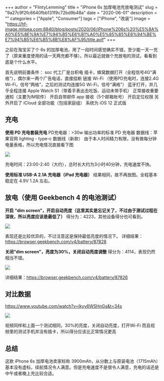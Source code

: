 +++
author = "FlintyLemming"
title = "iPhone 6s 加厚电池充放电测试"
slug = "9a27c9f2fc6640fbb131f9c72bd9b48a"
date = "2020-06-01"
description = ""
categories = ["Apple", "Consumer"]
tags = ["iPhone", "改装"]
image = "https://hf-image.mitsea.com:8840/blog/posts/2020/06/iPhone%206s%20%E5%8A%A0%E5%8E%9A%E7%94%B5%E6%B1%A0%E5%85%85%E6%94%BE%E7%94%B5%E6%B5%8B%E8%AF%95/title.avif"
+++

之前在淘宝买了个 6s 的加厚电池，用了一段时间感觉确实不错，至少能一天一充了（原来重度使用的话一天两充都不够）。所以最近就做个充放电的测试，看看到底是个什么水平。

首先说明前置条件：
soc 代工厂是台积电
插卡，蜂窝数据打开（全程信号4G“满格”），偶尔来一两个广告电话，直接挂断
链接 Wi-Fi （使用PD充电时，连接2.4G Wi-Fi，信号“两格”，之后的测试均连接5G Wi-Fi，信号“满格”）
蓝牙打开，并几乎全程连接 Apple Watch S1（带着手表出去吃饭、运动未带手机）
正常接收重要通知（主要为IM软件）
开启自带邮件 app 接收（5个邮箱账号）
开启定位权限
另外开启了 iCloud 全部功能（包括家庭组）
系统为 iOS 12 正式版

## 充电
**使用 PD 充电套装充电**
PD充电器：>30w 输出功率的标准 PD 充电器
数据线：苹果官网 lighting - type-c 数据线（新款）
由于本人时间精力有限，没有做每分钟电量表格，所以充电情况直接看下图

![](https://hf-image.mitsea.com:8840/blog/posts/2020/06/iPhone%206s%20%E5%8A%A0%E5%8E%9A%E7%94%B5%E6%B1%A0%E5%85%85%E6%94%BE%E7%94%B5%E6%B5%8B%E8%AF%95/1.avif)

充电时间：23:00-2:40（大约），总时长大约为3小时40分钟，充电速度不快。

**使用标准 USB-A 2.1A 充电器（iPad 充电器）**
结果相同，故不再放图。全程基本稳定在 4.9V 1.2A 左右。


## 放电（使用 Geekbench 4 的电池测试）
**开启 “dim screen”，开启自动亮度（这里其实是忘记关了，不过由于测试过程在深夜，所以亮度应该是最低了）**
得分为：4223，其他设备得分也可看到。

![](https://hf-image.mitsea.com:8840/blog/posts/2020/06/iPhone%206s%20%E5%8A%A0%E5%8E%9A%E7%94%B5%E6%B1%A0%E5%85%85%E6%94%BE%E7%94%B5%E6%B5%8B%E8%AF%95/2.avif)

表现还是比较优异的，不过注意这是保持最低亮度的情况下。
详细结果：https://browser.geekbench.com/v4/battery/87828

**关闭“dim screen”，亮度为30%，关闭自动亮度调整**
得分为：4114，表现仍然相当不错。

![](https://hf-image.mitsea.com:8840/blog/posts/2020/06/iPhone%206s%20%E5%8A%A0%E5%8E%9A%E7%94%B5%E6%B1%A0%E5%85%85%E6%94%BE%E7%94%B5%E6%B5%8B%E8%AF%95/3.avif)

详细结果：https://browser.geekbench.com/v4/battery/87826

## 对比数据
https://www.youtube.com/watch?v=lkyy6WSHnGs&t=34s

![](https://hf-image.mitsea.com:8840/blog/posts/2020/06/iPhone%206s%20%E5%8A%A0%E5%8E%9A%E7%94%B5%E6%B1%A0%E5%85%85%E6%94%BE%E7%94%B5%E6%B5%8B%E8%AF%95/4.avif)

视频同样和上面一个测试相同，30%的亮度，关闭自动亮度，打开Wi-Fi
而且视频里的测试手机并没有插卡，所以得分应该比正常情况更高

## 总结
这款 iPhone 6s 加厚电池卖家标称 3900mAh，从分数上与原装电池（1715mAh）基本没有虚标，续航情况令人满意。但是充电速度不是很令人满意，充电的话还是中午或者晚上充比较合适。